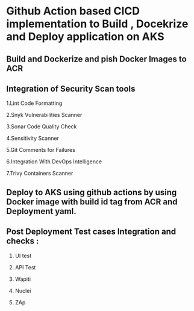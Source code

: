# Github Action based CICD implementation to Build , Docekrize and Deploy application on AKS

## Build and Dockerize and pish Docker Images to ACR 

## Integration of Security Scan tools 

1.Lint Code Formatting

2.Snyk Vulnerabilities Scanner

3.Sonar Code Quality Check

4.Sensitivity Scanner

5.Git Comments for Failures

6.Integration With DevOps Intelligence

7.Trivy Containers Scanner

## Deploy to AKS using github actions by using Docker image with build id tag from ACR and Deployment yaml.

## Post Deployment Test cases Integration and checks :
1. UI test 
 
3. API Test 
 
5. Wapiti 
 
7. Nuclei

9. ZAp 
